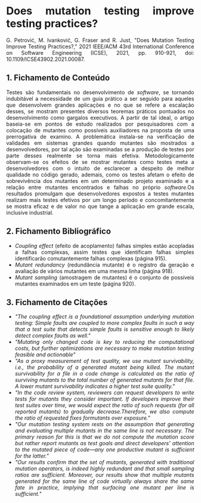 <div align="justify">

# Does mutation testing improve testing practices?

G. Petrović, M. Ivanković, G. Fraser and R. Just, "Does Mutation Testing Improve Testing Practices?," 2021 IEEE/ACM 43rd International Conference on Software Engineering (ICSE), 2021, pp. 910-921, doi: 10.1109/ICSE43902.2021.00087.

## 1. Fichamento de Conteúdo

Testes são fundamentais no desenvolvimento de *software*, se tornando indubitável a necessidade de um guia prático a ser seguido para aqueles que desenvolvem grandes aplicações e no que se refere a escalação desses, se mostram presentes diversos teoremas práticos pontuados no desenvolvimento como gargalos executivos. A partir de tal ideal, o artigo  baseia-se em pontos de estudo realizados por pesquisadores com a colocação de mutantes como possíveis auxiliadores na proposta de uma prerrogativa de examino. A problemática instala-se na verificação de validades em sistemas grandes quando mutantes são mostrados a desenvolvedores, por tal ação são examinadas se a produção de testes por parte desses realmente se torna mais efetiva. Metodologicamente observam-se os efeitos de se mostrar mutantes como testes meta a desenvolvedores com o intuito de esclarecer a despeito de melhor qualidade no código gerado, ademais, como os testes afetam o efeito de sobrevivência dos mutantes em um determinado projeto examinado e a relação entre mutantes encontrados e falhas no próprio *software*.Os resultados promulgam que desenvolvedores expostos a testes mutantes realizam mais testes efetivos por um longo período e concomitantemente se mostra eficaz e de valor no que tange a aplicação em grande escala, inclusive industrial.

## 2. Fichamento Bibliográfico 

* _Coupling effect_ (efeito de acoplamento) falhas simples estão acopladas a falhas complexas, assim testes que identificam falhas simples identificarão comutantemente falhas complexas (página 915).
* _Mutant redundancy_ (redundância mutante) é o registro da geração e avaliação de vários mutantes em uma mesma linha (página 918).
* _Mutant sampling_ (amostragem de mutantes) é o conjunto de possíveis mutantes examinados em um teste (página 920).


## 3. Fichamento de Citações 

* _"The coupling effect is a foundational assumption underlying mutation testing: Simple faults are coupled to more complex faults in such a way that a test suite that detects simple faults is sensitive enough to likely detect complex faults as well."_
* _"Mutating only changed code is key to reducing the computational costs, but further optimizations are necessary to make mutation testing feasible and actionable"_
* _"As a proxy measurement of test quality, we use mutant survivability, i.e., the probability of a generated mutant being killed. The mutant survivability for a file in a code change is calculated as the ratio of surviving mutants to the total number of generated mutants for that file. A lower mutant survivability indicates a higher test suite quality."_
* _"In the code review system, reviewers can request developers to write tests for mutants they consider important. If developers improve their test suites over time, we would expect the ratio of such requests (for all reported mutants) to gradually decrease.Therefore, we also compute the ratio of requested fixes formutants over exposure."_
* _"Our mutation testing system rests on the assumption that generating and evaluating multiple mutants in the same line is not necessary. The primary reason for this is that we do not compute the mutation score but rather report mutants as test goals and direct developers’ attention to the mutated piece of code—any one productive mutant is sufficient for the latter."_
* _"Our results confirm that the set of mutants, generated with traditional mutation operators, is indeed highly redundant and that small sampling ratios are sufficient. Moreover, our results show that multiple mutants generated for the same line of code virtually always share the same fate in practice, implying that surfacing one mutant per line is sufficient."_

<div>